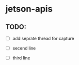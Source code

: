 # jetson-apis

## TODO:

- [ ] add seprate thread for capture 
- [ ] secend line
- [ ] third line


